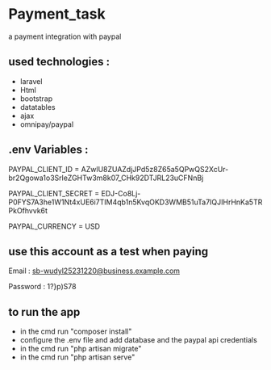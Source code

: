 # Payment_task 
a payment integration with paypal 

## used technologies : 
- laravel
- Html
- bootstrap
- datatables 
- ajax
- omnipay/paypal

## .env Variables : 

PAYPAL_CLIENT_ID = AZwlU8ZUAZdjJPd5z8Z65a5QPwQS2XcUr-br2Qgowa1o3SrleZGHTw3m8k07_CHk92DTJRL23uCFNnBj

PAYPAL_CLIENT_SECRET = EDJ-Co8Lj-P0FYS7A3he1W1Nt4xUE6i7TIM4qb1n5KvqOKD3WMB51uTa7IQJIHrHnKa5TRPkOfhvvk6t

PAYPAL_CURRENCY = USD

## use this account as a test when paying

Email : sb-wudyl25231220@business.example.com

Password : 1?}p)S78

## to run the app 

- in the cmd run "composer install"
- configure the .env file and add database and the paypal api credentials
- in the cmd run "php artisan migrate"
- in the cmd run "php artisan serve"
